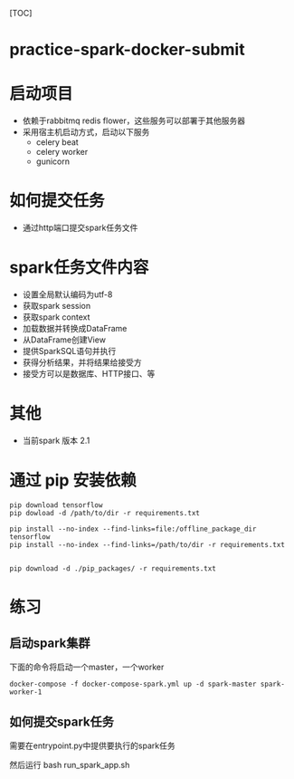 [TOC]

# practice-spark-docker-submit

# 启动项目

- 依赖于rabbitmq redis flower，这些服务可以部署于其他服务器
- 采用宿主机启动方式，启动以下服务
    - celery beat
    - celery worker
    - gunicorn

# 如何提交任务

- 通过http端口提交spark任务文件

# spark任务文件内容

- 设置全局默认编码为utf-8
- 获取spark session
- 获取spark context
- 加载数据并转换成DataFrame
- 从DataFrame创建View
- 提供SparkSQL语句并执行
- 获得分析结果，并将结果给接受方
- 接受方可以是数据库、HTTP接口、等

# 其他

- 当前spark 版本 2.1

# 通过 pip 安装依赖

    pip download tensorflow
    pip dowload -d /path/to/dir -r requirements.txt
    
    pip install --no-index --find-links=file:/offline_package_dir tensorflow
    pip install --no-index --find-links=/path/to/dir -r requirements.txt
    
    
    pip download -d ./pip_packages/ -r requirements.txt
   
# 练习


## 启动spark集群

下面的命令将启动一个master，一个worker

    docker-compose -f docker-compose-spark.yml up -d spark-master spark-worker-1

## 如何提交spark任务

需要在entrypoint.py中提供要执行的spark任务

然后运行 bash run_spark_app.sh


